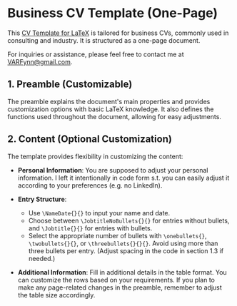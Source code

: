# Business CV Template (One-Page)

This [CV Template for LaTeX](https://github.com/VARFynn/LaTeX_Templates/blob/main/01_CV/CV_Template.tex) is tailored for business CVs, commonly used in consulting and industry. It is structured as a one-page document.

For inquiries or assistance, please feel free to contact me at VARFynn@gmail.com.

## 1. Preamble (Customizable)

The preamble explains the document's main properties and provides customization options with basic LaTeX knowledge. It also defines the functions used throughout the document, allowing for easy adjustments.

## 2. Content (Optional Customization)

The template provides flexibility in customizing the content:

- **Personal Information**: You are supposed to adjust your personal information. I left it intentionally in code form s.t. you can easily adjust it according to your preferences (e.g. no LinkedIn).

- **Entry Structure**:
   - Use `\NameDate{}{}` to input your name and date.
   - Choose between `\JobtitleNoBullets{}{}` for entries without bullets, and `\Jobtitle{}{}` for entries with bullets.
   - Select the appropriate number of bullets with `\onebullets{}`, `\twobullets{}{}`, or `\threebullets{}{}{}`. Avoid using more than three bullets per entry. (Adjust spacing in the code in section 1.3 if needed.)

- **Additional Information**: Fill in additional details in the table format. You can customize the rows based on your requirements. If you plan to make any page-related changes in the preamble, remember to adjust the table size accordingly.


